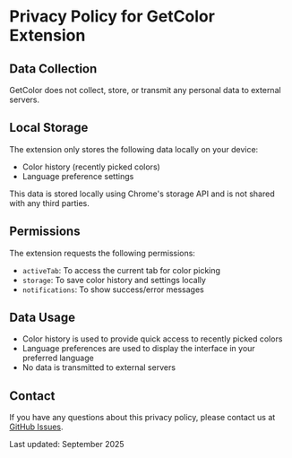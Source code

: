 # Privacy Policy for GetColor Extension

## Data Collection

GetColor does not collect, store, or transmit any personal data to external servers.

## Local Storage

The extension only stores the following data locally on your device:
- Color history (recently picked colors)
- Language preference settings

This data is stored locally using Chrome's storage API and is not shared with any third parties.

## Permissions

The extension requests the following permissions:
- `activeTab`: To access the current tab for color picking
- `storage`: To save color history and settings locally
- `notifications`: To show success/error messages

## Data Usage

- Color history is used to provide quick access to recently picked colors
- Language preferences are used to display the interface in your preferred language
- No data is transmitted to external servers

## Contact

If you have any questions about this privacy policy, please contact us at [GitHub Issues](https://github.com/GeekAtTeam/GetColor/issues).

Last updated: September 2025
